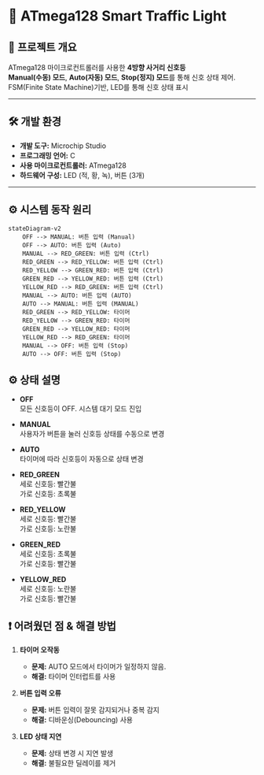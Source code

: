 # 🚦 ATmega128 Smart Traffic Light

## 📌 프로젝트 개요

ATmega128 마이크로컨트롤러를 사용한 **4방향 사거리 신호등**  
**Manual(수동) 모드**, **Auto(자동) 모드**, **Stop(정지) 모드**를 통해 신호 상태 제어.  
FSM(Finite State Machine)기반, LED를 통해 신호 상태 표시

---

## 🛠️ 개발 환경

- **개발 도구:** Microchip Studio
- **프로그래밍 언어:** C
- **사용 마이크로컨트롤러:** ATmega128
- **하드웨어 구성:** LED (적, 황, 녹), 버튼 (3개)

---

## ⚙️ 시스템 동작 원리

```mermaid
stateDiagram-v2
    OFF --> MANUAL: 버튼 입력 (Manual)
    OFF --> AUTO: 버튼 입력 (Auto)
    MANUAL --> RED_GREEN: 버튼 입력 (Ctrl)
    RED_GREEN --> RED_YELLOW: 버튼 입력 (Ctrl)
    RED_YELLOW --> GREEN_RED: 버튼 입력 (Ctrl)
    GREEN_RED --> YELLOW_RED: 버튼 입력 (Ctrl)
    YELLOW_RED --> RED_GREEN: 버튼 입력 (Ctrl)
	MANUAL --> AUTO: 버튼 입력 (AUTO)   
	AUTO --> MANUAL: 버튼 입력 (MANUAL)   
	RED_GREEN --> RED_YELLOW: 타이머
    RED_YELLOW --> GREEN_RED: 타이머
    GREEN_RED --> YELLOW_RED: 타이머
    YELLOW_RED --> RED_GREEN: 타이머
    MANUAL --> OFF: 버튼 입력 (Stop)
    AUTO --> OFF: 버튼 입력 (Stop)
```

## ⚙️ 상태 설명

- **OFF**  
  모든 신호등이 OFF. 시스템 대기 모드 진입

- **MANUAL**  
  사용자가 버튼을 눌러 신호등 상태를 수동으로 변경

- **AUTO**  
  타이머에 따라 신호등이 자동으로 상태 변경

- **RED_GREEN**  
  세로 신호등: 빨간불  
  가로 신호등: 초록불  

- **RED_YELLOW**  
  세로 신호등: 빨간불  
  가로 신호등: 노란불  

- **GREEN_RED**  
  세로 신호등: 초록불  
  가로 신호등: 빨간불  

- **YELLOW_RED**  
  세로 신호등: 노란불  
  가로 신호등: 빨간불  

## ❗ 어려웠던 점 & 해결 방법

1. **타이머 오작동**  
   - **문제:** AUTO 모드에서 타이머가 일정하지 않음.
   - **해결:** 타이머 인터럽트를 사용

2. **버튼 입력 오류**  
   - **문제:** 버튼 입력이 잘못 감지되거나 중복 감지  
   - **해결:** 디바운싱(Debouncing) 사용

3. **LED 상태 지연**  
   - **문제:** 상태 변경 시 지연 발생  
   - **해결:** 불필요한 딜레이를 제거
